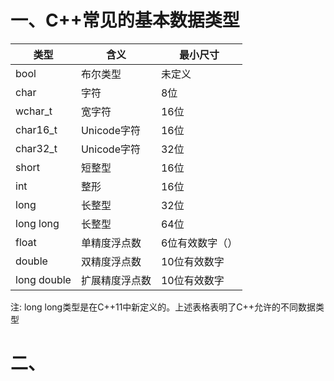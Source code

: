 # 一、C++常见的基本数据类型
类型 | 含义 | 最小尺寸 |
---- |---- | ----|
bool | 布尔类型 | 未定义 |
char | 字符 | 8位 |
wchar_t | 宽字符 | 16位 |
char16_t | Unicode字符 | 16位 |
char32_t | Unicode字符 | 32位 |
short | 短整型 | 16位 |
int | 整形 | 16位 |
long | 长整型 | 32位 |
long long | 长整型 | 64位 |
float | 单精度浮点数 | 6位有效数字（） |
double | 双精度浮点数 | 10位有效数字 |
long double | 扩展精度浮点数 | 10位有效数字 |

注: long long类型是在C++11中新定义的。上述表格表明了C++允许的不同数据类型

# 二、

